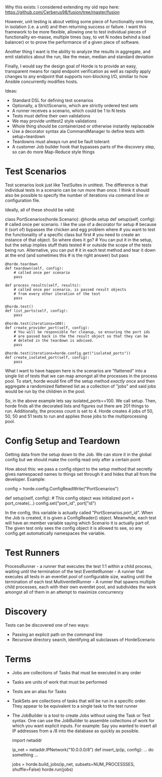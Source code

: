 Why this exists:
I considered extending my old repo here: https://github.com/Cerberus98/fusion/tree/master/fusion

However, unit testing is about vetting some piece of functionality one time,
in isolation (i.e. a unit) and then returning success or failure. I want this
framework to be more flexible, allowing one to test individual pieces of
functionality en-masse, multiple times (say, to vet N nodes behind a load
balancer) or to prove the performance of a given piece of software.

Another thing I want is the ability to analyze the results in aggregate,
and emit statistics about the run, like the mean, median and standard
deviation

Finally, I would say the design goal of Horde is to provide an easy,
transparent means for rapid endpoint verification as well as rapidly apply
changes to any endpoint that supports non-blocking I/O, similiar to how
Ansible concurrently modifies hosts.

Ideas:
* Standard DSL for defining test scenarios
* Optionally, a StrictScenario, which are strictly ordered test sets
* A runner receives a scenario, which could be 1 to N tests
* Tests must define their own validations
* We may provide unittest2 style validations
* Whole thing should be containerized or otherwise instantly replaceable
* Use a decorator syntax ala CommandManager to define tests with
  setup+teardown
* Teardowns must always run and be fault tolerant
* A customer Job builder hook that bypasses parts of the discovery step, so can do more
  Map-Reduce style things


Test Scenarios
=======================

Test scenarios look just like TestSuites in unittest. The difference is that individual tests in a scenario can be run more than once. I think it should also be possible to specify the number of iterations via command line or configuration file.

Ideally, all of these should be valid:

class PortScenarios(horde.Scenario):
    @horde.setup
    def setup(self, config):
        # called once per scenario. I like the use of a decorator for setup
        # because it (sort of) bypasses the chicken and egg problem where
        # you want to test the functionality of a specific class but first
        # you need to create an instance of that object. So where does it go?
        # You can put it in the setup, but the setup implies stuff thats tested
        # or outside the scope of the tests being run. Alternative, you can put
        # it in each test method and tear it down at the end (and sometimes this
        # is the right answer) but 
        pass
    
    @horde.teardown
    def teardown(self, config):
        # called once per scenario
        pass

    def process_results(self, results):
        # called once per scenario, is passed result objects
        # from every other iteration of the test
        pass

    @horde.test()
    def list_ports(self, config):
        pass

    @horde.test(iterations=100):
    def create_provider_port(self, config):
        # You will be responsible for cleanup, so ensuring the port ids
        # are passed back in the the result object so that they can be
        # deleted in the teardown is advised.
        pass

    @horde.test(iterations=horde.config.get("isolated_ports"))
    def create_isolated_port(self, config):
        pass


What I want to have happen here is the scenarios are "flattened" into a single list of tests that we can map amongst all the processes in the process pool. To start, horde would fire off the setup method *exactly once* and then aggregate a randomized flattened list as a collection of "jobs" and said jobs would be run by the children in the pool.

So, in the above example lets say isolated_ports==100. We call setup. Then, horde finds all the decorated lists and figures out there are 201 things to run. Additionally, the process count is set to 4. Horde creates 4 jobs of 50, 50, 50 and 51 tests to run and applies those jobs to the multiprocessing pool.

Config Setup and Teardown
========================

Getting data from the setup down to the Job. We can store it in the global config but we should make the config read only after a certain point

How about this: we pass a config object to the setup method that secretly gives namespaced names to things set through it and hides that all from the developer. Example:

config = horde.config.ConfigReadWrite("PortScenarios")

def setup(self, config):
    # This config object was initialized
    port = port_create(...)
    config.set("port_id", port["id")

In the config, this variable is actually called "PortScenarios.port_id". When the Job is created, it is given a ConfigReader() object. Meanwhile, each test will have an member variable saying which Scenario it is actually part of. The given test only sees the config object it is allowed to see, so any config.get automatically namespaces the variable.
    
Test Runners
===============

ProcessRunner - a runner that executes the test 1:1 within a child process, waiting until the termination of the test
EventletRunner - A runner that executes all tests in an eventlet pool of configurable size, waiting until the termination of each test
MultiventletRunner - A runner that spawns multiple child processes, each with their own eventlet pool, and subdivides the work amongst all of them
in an attempt to maximize concurrency

Discovery
=========
Tests can be discovered one of two ways:

* Passing an explicit path on the command line
* Recursive directory search, identifying all subclasses of HordeScenario


Terms
=============
* Jobs are collections of Tasks that must be executed in any order
* Tasks are units of work that must be performed
* Tests are an alias for Tasks
* TaskSets are collections of tasks that will be run in a specific order. They appear to be equivalent to a single task to the test runner
* The JobBuilder is a tool to create Jobs without using the Task or Test syntax. One can use the JobBuilder to assemble collections of work for which you want explicit inputs. For example:
    Say you wanted to insert all IP addresses from a /8 into the database as quickly as possible.

    import netaddr

    ip_net = netaddr.IPNetwork("10.0.0.0/8")
    def insert_ip(ip, config):
        ...
        do something
        ...

    jobs = horde.build_jobs(ip_net, subsets=NUM_PROCESSSES, shuffle=False)
    horde.run(jobs)

    
